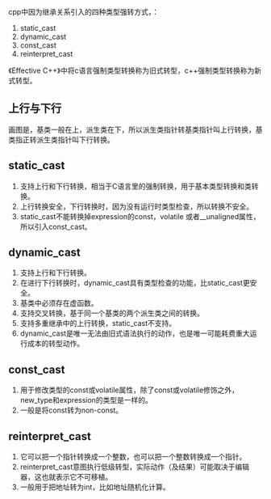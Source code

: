 cpp中因为继承关系引入的四种类型强转方式，：

1. static_cast
1. dynamic_cast
1. const_cast
1. reinterpret_cast

《Effective C++》中将c语言强制类型转换称为旧式转型，c++强制类型转换称为新式转型。

## 上行与下行

画图是，基类一般在上，派生类在下，所以派生类指针转基类指针叫上行转换，基类指正转派生类指针叫下行转换。

## static_cast
1. 支持上行和下行转换，相当于C语言里的强制转换，用于基本类型转换和类转换。
1. 上行转换安全，下行转换时，因为没有运行时类型检查，所以转换不安全。
1. static_cast不能转换掉expression的const，volatile 或者__unaligned属性，所以引入const_cast。

## dynamic_cast
1. 支持上行和下行转换。
1. 在进行下行转换时，dynamic_cast具有类型检查的功能，比static_cast更安全。
1. 基类中必须存在虚函数。
1. 支持交叉转换，基于同一个基类的两个派生类之间的转换。
1. 支持多重继承中的上行转换，static_cast不支持。
1. dynamic_cast是唯一无法由旧式语法执行的动作，也是唯一可能耗费重大运行成本的转型动作。

## const_cast
1. 用于修改类型的const或volatile属性，除了const或volatile修饰之外， new_type和expression的类型是一样的。
1. 一般是将const转为non-const。

## reinterpret_cast
1. 它可以把一个指针转换成一个整数，也可以把一个整数转换成一个指针。
1. reinterpret_cast意图执行低级转型，实际动作（及结果）可能取决于编辑器，这也就表示它不可移植。
1. 一般用于把地址转为int，比如地址随机化计算。
